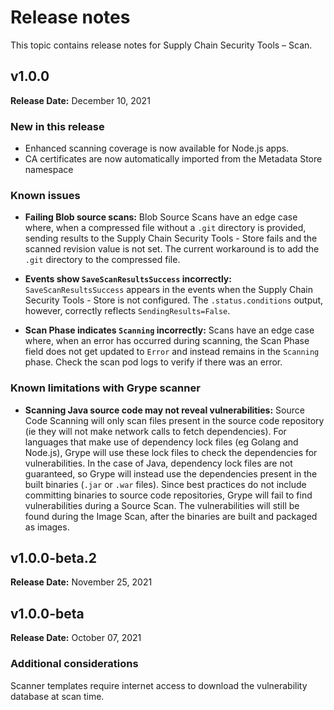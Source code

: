 # Release notes

This topic contains release notes for Supply Chain Security Tools – Scan.

## v1.0.0

**Release Date:** December 10, 2021


### New in this release

* Enhanced scanning coverage is now available for Node.js apps.
* CA certificates are now automatically imported from the Metadata Store namespace


### Known issues

* **Failing Blob source scans:**
Blob Source Scans have an edge case where, when a compressed file without a `.git` directory is
provided, sending results to the Supply Chain Security Tools - Store fails and the scanned revision
value is not set. The current workaround is to add the `.git` directory to the compressed file.

* **Events show `SaveScanResultsSuccess` incorrectly:**
`SaveScanResultsSuccess` appears in the events when the Supply Chain Security Tools - Store is not
configured. The `.status.conditions` output, however, correctly reflects `SendingResults=False`.

* **Scan Phase indicates `Scanning` incorrectly:**
Scans have an edge case where, when an error has occurred during scanning, the Scan Phase field does
not get updated to `Error` and instead remains in the `Scanning` phase. Check the scan pod logs to
verify if there was an error.

### Known limitations with Grype scanner

* **Scanning Java source code may not reveal vulnerabilities:**
Source Code Scanning will only scan files present in the source code repository (ie they will not
make network calls to fetch dependencies). For languages that make use of dependency lock files (eg
Golang and Node.js), Grype will use these lock files to check the dependencies for vulnerabilities.
In the case of Java, dependency lock files are not guaranteed, so Grype will instead use the
dependencies present in the built binaries (`.jar` or `.war` files). Since best practices do not
include committing binaries to source code repositories, Grype will fail to find vulnerabilities
during a Source Scan. The vulnerabilities will still be found during the Image Scan, after the
binaries are built and packaged as images.


## v1.0.0-beta.2

**Release Date:** November 25, 2021


## v1.0.0-beta

**Release Date:** October 07, 2021


### Additional considerations

Scanner templates require internet access to download the vulnerability database at scan time.
